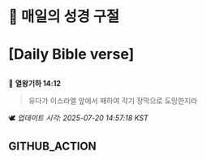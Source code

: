 # 🙏 매일의 성경 구절
# [Daily Bible verse]
##
<!-- START_BIBLE_VERSE -->
📖 **열왕기하 14:12**
> 유다가 이스라엘 앞에서 패하여 각기 장막으로 도망한지라

🕊️ _업데이트 시각: 2025-07-20 14:57:18 KST_
  <!-- END_BIBLE_VERSE -->
## GITHUB_ACTION
